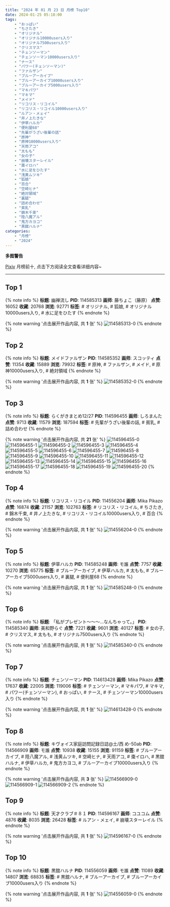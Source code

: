 ```yaml
---
title: "2024 年 01 月 23 日 月榜 Top10"
date: 2024-01-25 05:18:00
tags:
    - "おっぱい"
    - "ちさたき"
    - "オリジナル"
    - "オリジナル10000users入り"
    - "オリジナル7500users入り"
    - "クリスマス"
    - "チェンソーマン"
    - "チェンソーマン10000users入り"
    - "ナース"
    - "パワー(チェンソーマン)"
    - "ファルザン"
    - "ブルーアーカイブ"
    - "ブルーアーカイブ10000users入り"
    - "ブルーアーカイブ5000users入り"
    - "マキパワ"
    - "マキマ"
    - "メイド"
    - "リコリス・リコイル"
    - "リコリス・リコイル10000users入り"
    - "ルアン・メェイ"
    - "井ノ上たきな"
    - "伊草ハルカ"
    - "便利屋68"
    - "先輩がうざい後輩の話"
    - "原神"
    - "原神10000users入り"
    - "天雨アコ"
    - "太もも"
    - "女の子"
    - "崩壊スターレイル"
    - "棗イロハ"
    - "水に足をひたす"
    - "浅黄ムツキ"
    - "狐娘"
    - "百合"
    - "空崎ヒナ"
    - "絶対領域"
    - "裏腿"
    - "詰め合わせ"
    - "貧乳"
    - "錦木千束"
    - "陸八魔アル"
    - "鬼方カヨコ"
    - "黒舘ハルナ"
categories:
    - "月榜"
    - "2024"
---
```


<i class="fa fa-triangle-exclamation"></i>**多图警告**<i class="fa fa-triangle-exclamation"></i>

[Pixiv](https://www.pixiv.net/) 月榜前十, 点击下方阅读全文查看详细内容~

<!-- more -->

---

## Top 1

{% note info %}
**标题**: 幽禅流し
**PID**: 114585313 **画师**: 藤ちょこ（藤原）
**点赞**: 16052 **收藏**: 20768 **浏览**: 92771
**标签**: # オリジナル, # 狐娘, # オリジナル10000users入り, # 水に足をひたす
{% endnote %}

{% note warning '点击展开作品内容, 共 **1** 张' %}
![114585313-0](https://i.pixiv.re/img-original/img/2023/12/27/00/00/31/114585313_p0.png)
{% endnote %}

## Top 2

{% note info %}
**标题**: メイドファルザン
**PID**: 114585352 **画师**: スコッティ
**点赞**: 11354 **收藏**: 15889 **浏览**: 79932
**标签**: # 原神, # ファルザン, # メイド, # 原神10000users入り, # 絶対領域
{% endnote %}

{% note warning '点击展开作品内容, 共 **1** 张' %}
![114585352-0](https://i.pixiv.re/img-original/img/2023/12/27/00/00/43/114585352_p0.jpg)
{% endnote %}

## Top 3

{% note info %}
**标题**: らくがきまとめ12/27
**PID**: 114596455 **画师**: しろまんた
**点赞**: 9713 **收藏**: 11579 **浏览**: 187594
**标签**: # 先輩がうざい後輩の話, # 貧乳, # 詰め合わせ
{% endnote %}

{% note warning '点击展开作品内容, 共 **21** 张' %}
![114596455-0](https://i.pixiv.re/img-original/img/2023/12/27/12/14/28/114596455_p0.jpg)
![114596455-1](https://i.pixiv.re/img-original/img/2023/12/27/12/14/28/114596455_p1.jpg)
![114596455-2](https://i.pixiv.re/img-original/img/2023/12/27/12/14/28/114596455_p2.jpg)
![114596455-3](https://i.pixiv.re/img-original/img/2023/12/27/12/14/28/114596455_p3.jpg)
![114596455-4](https://i.pixiv.re/img-original/img/2023/12/27/12/14/28/114596455_p4.jpg)
![114596455-5](https://i.pixiv.re/img-original/img/2023/12/27/12/14/28/114596455_p5.jpg)
![114596455-6](https://i.pixiv.re/img-original/img/2023/12/27/12/14/28/114596455_p6.jpg)
![114596455-7](https://i.pixiv.re/img-original/img/2023/12/27/12/14/28/114596455_p7.jpg)
![114596455-8](https://i.pixiv.re/img-original/img/2023/12/27/12/14/28/114596455_p8.jpg)
![114596455-9](https://i.pixiv.re/img-original/img/2023/12/27/12/14/28/114596455_p9.jpg)
![114596455-10](https://i.pixiv.re/img-original/img/2023/12/27/12/14/28/114596455_p10.jpg)
![114596455-11](https://i.pixiv.re/img-original/img/2023/12/27/12/14/28/114596455_p11.jpg)
![114596455-12](https://i.pixiv.re/img-original/img/2023/12/27/12/14/28/114596455_p12.jpg)
![114596455-13](https://i.pixiv.re/img-original/img/2023/12/27/12/14/28/114596455_p13.jpg)
![114596455-14](https://i.pixiv.re/img-original/img/2023/12/27/12/14/28/114596455_p14.jpg)
![114596455-15](https://i.pixiv.re/img-original/img/2023/12/27/12/14/28/114596455_p15.jpg)
![114596455-16](https://i.pixiv.re/img-original/img/2023/12/27/12/14/28/114596455_p16.jpg)
![114596455-17](https://i.pixiv.re/img-original/img/2023/12/27/12/14/28/114596455_p17.jpg)
![114596455-18](https://i.pixiv.re/img-original/img/2023/12/27/12/14/28/114596455_p18.jpg)
![114596455-19](https://i.pixiv.re/img-original/img/2023/12/27/12/14/28/114596455_p19.jpg)
![114596455-20](https://i.pixiv.re/img-original/img/2023/12/27/12/14/28/114596455_p20.jpg)
{% endnote %}

## Top 4

{% note info %}
**标题**: リコリス・リコイル
**PID**: 114556204 **画师**: Mika Pikazo
**点赞**: 16874 **收藏**: 21157 **浏览**: 102763
**标签**: # リコリス・リコイル, # ちさたき, # 錦木千束, # 井ノ上たきな, # リコリス・リコイル10000users入り, # 百合
{% endnote %}

{% note warning '点击展开作品内容, 共 **1** 张' %}
![114556204-0](https://i.pixiv.re/img-original/img/2023/12/26/00/00/50/114556204_p0.png)
{% endnote %}

## Top 5

{% note info %}
**标题**: 伊草ハルカ
**PID**: 114585248 **画师**: モ誰
**点赞**: 7757 **收藏**: 10270 **浏览**: 65775
**标签**: # ブルーアーカイブ, # 伊草ハルカ, # 太もも, # ブルーアーカイブ5000users入り, # 裏腿, # 便利屋68
{% endnote %}

{% note warning '点击展开作品内容, 共 **1** 张' %}
![114585248-0](https://i.pixiv.re/img-original/img/2023/12/27/00/00/11/114585248_p0.jpg)
{% endnote %}

## Top 6

{% note info %}
**标题**: 「私がプレゼント～～～...なんちゃって。」
**PID**: 114585340 **画师**: 美和野らぐ
**点赞**: 7221 **收藏**: 9601 **浏览**: 40127
**标签**: # 女の子, # クリスマス, # 太もも, # オリジナル7500users入り
{% endnote %}

{% note warning '点击展开作品内容, 共 **1** 张' %}
![114585340-0](https://i.pixiv.re/img-original/img/2023/12/27/00/00/39/114585340_p0.png)
{% endnote %}

## Top 7

{% note info %}
**标题**: チェンソーマン
**PID**: 114613428 **画师**: Mika Pikazo
**点赞**: 17637 **收藏**: 22005 **浏览**: 119006
**标签**: # チェンソーマン, # マキパワ, # マキマ, # パワー(チェンソーマン), # おっぱい, # ナース, # チェンソーマン10000users入り
{% endnote %}

{% note warning '点击展开作品内容, 共 **1** 张' %}
![114613428-0](https://i.pixiv.re/img-original/img/2023/12/28/00/00/16/114613428_p0.png)
{% endnote %}

## Top 8

{% note info %}
**标题**: キヴォイス家庭訪問記録日誌@土/西 め-50ab
**PID**: 114566909 **画师**: モ誰
**点赞**: 10938 **收藏**: 15155 **浏览**: 91159
**标签**: # ブルーアーカイブ, # 陸八魔アル, # 浅黄ムツキ, # 空崎ヒナ, # 天雨アコ, # 棗イロハ, # 黒舘ハルナ, # 伊草ハルカ, # 鬼方カヨコ, # ブルーアーカイブ10000users入り
{% endnote %}

{% note warning '点击展开作品内容, 共 **3** 张' %}
![114566909-0](https://i.pixiv.re/img-original/img/2023/12/27/17/16/16/114566909_p0.jpg)
![114566909-1](https://i.pixiv.re/img-original/img/2023/12/27/17/16/16/114566909_p1.jpg)
![114566909-2](https://i.pixiv.re/img-original/img/2023/12/27/17/16/16/114566909_p2.jpg)
{% endnote %}

## Top 9

{% note info %}
**标题**: 天才クラブ＃８１
**PID**: 114596167 **画师**: コユコム
**点赞**: 4876 **收藏**: 8035 **浏览**: 26428
**标签**: # ルアン・メェイ, # 崩壊スターレイル
{% endnote %}

{% note warning '点击展开作品内容, 共 **1** 张' %}
![114596167-0](https://i.pixiv.re/img-original/img/2023/12/27/12/00/22/114596167_p0.jpg)
{% endnote %}

## Top 10

{% note info %}
**标题**: 黒舘ハルナ
**PID**: 114556059 **画师**: モ誰
**点赞**: 11089 **收藏**: 14807 **浏览**: 68835
**标签**: # 黒舘ハルナ, # ブルーアーカイブ, # ブルーアーカイブ10000users入り
{% endnote %}

{% note warning '点击展开作品内容, 共 **1** 张' %}
![114556059-0](https://i.pixiv.re/img-original/img/2023/12/26/00/00/00/114556059_p0.jpg)
{% endnote %}
